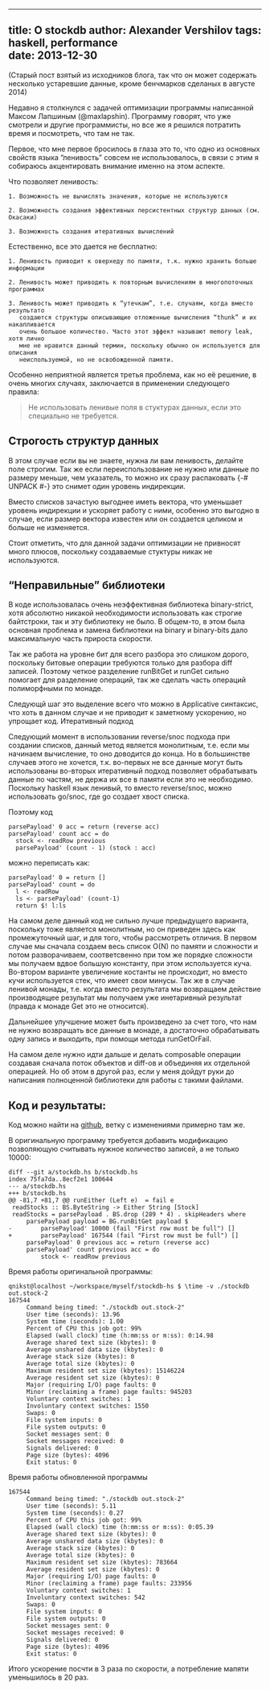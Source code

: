 ----
title: О stockdb 
author: Alexander Vershilov
tags: haskell, performance  
date: 2013-12-30
----
(Старый пост взятый из исходников блога, так что он может содержать несколько устаревшие данные, кроме бенчмарков сделаных в августе 2014)

Недавно я столкнулся с задачей оптимизации программы написанной Максом Лапшиным (@maxlapshin). Программу говорят,
что уже смотрели и другие программисты, но все же я решился потратить время и посмотреть, что там не так.

Первое, что мне первое бросилось в глаза это то, что одно из основных свойств языка “ленивость” совсем не использовалось, в связи с этим я собираюсь акцентировать внимание именно на этом аспекте.

Что позволяет ленивость:

    1. Возможность не вычислять значения, которые не используются

    2. Возможность создания эффективных персистентных структур данных (см. Окасаки)

    3. Возможность создания итеративных вычислений

Естественно, все это дается не бесплатно:

    1. Ленивость приводит к оверхеду по памяти, т.к. нужно хранить больше информации

    2. Ленивость может приводить к повторным вычислениям в многопоточных программах

    3. Ленивость может приводить к “утечкам”, т.е. случаям, когда вместо результато
       создаются структуры описывающие отложенные вычисления “thunk” и их накапливается
       очень большое количество. Часто этот эффект называют memory leak, хотя лично
       мне не нравится данный термин, поскольку обычно он используется для описания
       неиспользуемой, но не освобожденной памяти.

Особенно неприятной является третья проблема, как но её решение, в очень многих случаях, заключается в применении следующего правила:

>    Не использовать ленивые поля в стуктурах данных, если это специально не требуется.

## Строгость структур данных

В этом случае если вы не знаете, нужна ли вам ленивость, делайте поле строгим. Так же если переиспользование не нужно или данные по размеру меньше, чем указатель, то можно их сразу распаковать {-# UNPACK #-} это снимет один уровень индирекции.

Вместо списков зачастую выгоднее иметь вектора, что уменьшает уровень индирекции и ускоряет работу с ними, особенно это выгодно в случае, если размер вектора известен или он создается целиком и больше не изменяется.

Стоит отметить, что для данной задачи оптимизации не привносят много плюсов, поскольку создаваемые стуктуры никак не используются.

## “Неправильные” библиотеки

В коде использовалась очень неэффективная библиотека binary-strict, хотя абсолютно никакой необходимости использовать как строгие байтстроки, так и эту библиотеку не было. В общем-то, в этом была основная проблема и замена библиотеки на binary и binary-bits дало максимальную часть прироста скорости.

Так же работа на уровне бит для всего разбора это слишком дорого, поскольку битовые операции требуются только для разбора diff записей. Поэтому четкое разделение runBitGet и runGet сильно помогает для разделение операций, так же сделать часть операций полиморфными по монаде.

Следующй шаг это выделение всего что можно в Applicative синтаксис, что хоть в данном случае и не приводит к заметному ускорению, но упрощает код.
Итеративный подход

Следующий момент в использовании reverse/snoc подхода при создании списков, данный метод является монолитным, т.е. если мы начинаем вычисление, то оно доводится до конца. Но в большинстве случаев этого не хочется, т.к. во-первых не все данные могут быть использованы во-вторых итеративный подход позволяет обрабатывать данные по частям, не держа их все в памяти если это не необходимо. Поскольку haskell язык ленивый, то вместо reverse/snoc, можно использовать go/snoc, где go создает хвост списка.

Поэтому код

`````{.haskell}
parsePayload' 0 acc = return (reverse acc)
parsePayload' count acc = do
  stock <- readRow previous
  parsePayload' (count - 1) (stock : acc)
``````````````````````````````````````````

можно переписать как:

`````{.haskell}
parsePayload' 0 = return []
parsePayload' count = do
  l <- readRow
  ls <- parsePayload' (count-1)
  return $! l:ls
`````````````````````````````````````````

На самом деле данный код не сильно лучше предыдущего варианта, поскольку тоже является монолитным, но он приведен здесь как промежуточный шаг, и для того, чтобы рассмотреть отличия. В первом случае мы сначала создаем весь список O(N) по памяти и сложности и потом разворачиваем, соответсвенно при том же порядке сложности мы получаем вдвое большую константу, при этом используется куча. Во-втором варианте увеличение костанты не происходит, но вместо кучи используется стек, что имеет свои минусы. Так же в случае ленивой монады, т.е. когда вместо результата мы возвращаем действие производящее результат мы получаем уже инетаривный результат (правда к монаде Get это не относится).

Дальнейшее улучшение может быть произведено за счет того, что нам не нужно возвращать все данные в монаде, а достаточно обрабатывать одну запись и выходить, при помощи метода runGetOrFail.

На самом деле нужно идти дальше и делать composable операции создавая сначала поток объектов и diff-ов и объединяя их отдельной операцией. Но об этом в другой раз, если у меня дойдут руки до написания полноценной библиотеки для работы с такими файлами.

## Код и результаты:

Код можно найти на [github](https://github.com/maxlapshin/stockdb-hs), ветку с изменениями примерно там же.

В оригинальную программу требуется добавить модификацию позволяющую считывать нужное количество записей, а не только 10000:

`````````````
diff --git a/stockdb.hs b/stockdb.hs
index 75fa7da..8ecf2e1 100644
--- a/stockdb.hs
+++ b/stockdb.hs
@@ -81,7 +81,7 @@ runEither (Left e)  = fail e
 readStocks :: BS.ByteString -> Either String [Stock]
 readStocks = parsePayload . BS.drop (289 * 4) . skipHeaders where
     parsePayload payload = BG.runBitGet payload $
-        parsePayload' 10000 (fail "First row must be full") []
+        parsePayload' 167544 (fail "First row must be full") []
     parsePayload' 0 previous acc = return (reverse acc)
     parsePayload' count previous acc = do
         stock <- readRow previous
````````````````````````````````````

Время работы оригинальной программы:

```````````````````````
qnikst@localhost ~/workspace/myself/stockdb-hs $ \time -v ./stockdb out.stock-2
167544
     Command being timed: "./stockdb out.stock-2"
     User time (seconds): 13.96
     System time (seconds): 1.00
     Percent of CPU this job got: 99%
     Elapsed (wall clock) time (h:mm:ss or m:ss): 0:14.98
     Average shared text size (kbytes): 0
     Average unshared data size (kbytes): 0
     Average stack size (kbytes): 0
     Average total size (kbytes): 0
     Maximum resident set size (kbytes): 15146224
     Average resident set size (kbytes): 0
     Major (requiring I/O) page faults: 0
     Minor (reclaiming a frame) page faults: 945203
     Voluntary context switches: 1
     Involuntary context switches: 1550
     Swaps: 0
     File system inputs: 0
     File system outputs: 0
     Socket messages sent: 0
     Socket messages received: 0
     Signals delivered: 0
     Page size (bytes): 4096
     Exit status: 0
``````````````````````````````````````````````````
Время работы обновленной программы

````````````````````
167544
     Command being timed: "./stockdb out.stock-2"
     User time (seconds): 5.11
     System time (seconds): 0.27
     Percent of CPU this job got: 99%
     Elapsed (wall clock) time (h:mm:ss or m:ss): 0:05.39
     Average shared text size (kbytes): 0
     Average unshared data size (kbytes): 0
     Average stack size (kbytes): 0
     Average total size (kbytes): 0
     Maximum resident set size (kbytes): 783664
     Average resident set size (kbytes): 0
     Major (requiring I/O) page faults: 0
     Minor (reclaiming a frame) page faults: 233956
     Voluntary context switches: 1
     Involuntary context switches: 542
     Swaps: 0
     File system inputs: 0
     File system outputs: 0
     Socket messages sent: 0
     Socket messages received: 0
     Signals delivered: 0
     Page size (bytes): 4096
     Exit status: 0
```````````````````````````````````````````````````````````

Итого ускорение посчти в 3 раза по скорости, а потребление мапяти уменьшилось в 20 раз.
